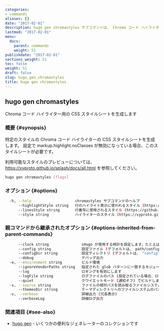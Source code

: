 ```yaml
---
categories:
- commands
aliases: []
date: "2017-02-01"
description: hugo gen chromastyles サブコマンドは、 Chroma コード ハイライター用の CSS スタイルシートを生成します。
lastmod: "2017-02-01"
menu:
  docs:
    parent: commands
    weight: 51
publishdate: "2017-02-01"
sections_weight: 51
toc: false
weight: 51
draft: false
slug: hugo_gen_chromastyles
title: hugo gen chromastyles
---
```

## hugo gen chromastyles

Chroma コード ハイライター用の CSS スタイルシートを生成します

### 概要 {#synopsis}

特定のスタイルの Chroma コード ハイライターの CSS スタイルシートを生成します。 
設定で markup.highlight.noClasses が無効になっている場合、このスタイルシートが必要です。

利用可能なスタイルのプレビューについては、https://xyproto.github.io/splash/docs/all.html を参照してください。

```bash
hugo gen chromastyles [flags]
```

### オプション {#options}

```bash
  -h, --help                    chromastyles サブコマンドのヘルプ
      --highlightStyle string   行のハイライト表示に使われるスタイル (https://github.com/alecthomas/chroma を参照) (デフォルトは、 "bg:#ffffcc")
      --linesStyle string       行番号に使用されるスタイル (https://github.com/alecthomas/chroma を参照)
      --style string            ハイライターのスタイル (https://xyproto.github.io/splash/docs/ を参照) (デフォルトは、 "friendly")
```

### 親コマンドから継承されたオプション {#options-inherited-from-parent-commands}

```bash
      --clock string               sHugo が使用する時計を設定します。たとえば、 --clock 2021-11-06T22:30:00.00+09:00
      --config string              設定ファイル (デフォルトは、 path/config.yaml|json|toml)
      --configDir string           設定ディレクトリ (デフォルトは、 "config")
      --debug                      デバッグ出力
  -e, --environment string         ビルド環境
      --ignoreVendorPaths string   指定された glob パターンに一致するモジュールパスの _vendor を無視します
      --log                        ロギングを有効にします
      --logFile string             ログファイルのパス (設定されている場合、ログが自動的に有効になります)
      --quiet                      クワイエットモード (通知オフ) でビルドします
  -s, --source string              ファイルの相対パスを読み取るファイルシステムのパス
      --themesDir string           テーマディレクトリへのファイルシステムのパス
  -v, --verbose                    詳細出力 (冗長表示)
      --verboseLog                 詳細ログ出力
```

### 関連項目 {#see-also}

* [hugo gen](/commands/hugo_gen/)	 - いくつかの便利なジェネレーターのコレクションです

